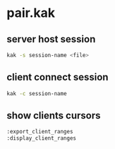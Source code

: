 # pair.kak

## server host session

```sh
kak -s session-name <file>
```

## client connect session

```sh
kak -c session-name
```

## show clients cursors

```sh
:export_client_ranges
:display_client_ranges
```
